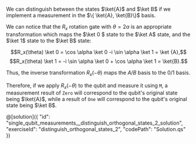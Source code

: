 We can distinguish between the states $\ket{A}$ and $\ket B$ if we implement a measurement in the $\{ \ket{A}, \ket{B}\}$ basis.

We can notice that the $R_x$ rotation gate with $\theta = 2 \alpha$ is an appropriate transformation which maps the $\ket 0 $ state to the $\ket A$ state, and the $\ket 1$ state to the $\ket B$ state:

$$R_x(\theta) \ket 0 = \cos \alpha \ket 0 -i \sin \alpha \ket 1 = \ket {A},$$
$$R_x(\theta) \ket 1 = -i \sin \alpha \ket 0 + \cos \alpha \ket 1 = \ket{B}.$$

Thus, the inverse transformation $R_x(-\theta)$ maps the $A/B$ basis to the $0/1$ basis.

Therefore, if we apply $R_x(-\theta)$ to the qubit and measure it using `M`, a measurement result of `Zero` will correspond to the qubit's original state being $\ket{A}$, while a result of `One` will correspond to the qubit's original state being $\ket B$.

@[solution]({
    "id": "single_qubit_measurements__distinguish_orthogonal_states_2_solution",
    "exerciseId": "distinguish_orthogonal_states_2",
    "codePath": "Solution.qs"
})
